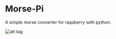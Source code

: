 # Morse-Pi
A simple morse converter for raspberry with python.

![alt tag](http://imgur.com/a/8I1DD)

